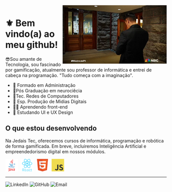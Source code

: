 <img src = "bannerjd.gif" width = "325px" align = "right">

# ⚜ Bem vindo(a) ao meu github!

😎Sou amante de Tecnologia, sou fascinado por gamificação, atualmente
sou professor de informática e entrei de cabeça na programação. "Tudo começa com a imaginação". 

- 🦅 Formado em Administração
- 🧠Pós Graduação em neurociêcia
- 👾Tec. Redes de Computadores
- 📓 Esp. Produção de Midias Digitais
- 👩‍💻 Aprendendo front-end
- 🎨 Estudando UI e UX Design

<h2>O que estou desenvolvendo</h2>
<p>Na Jedais Tec, oferecemos cursos de informática, programação e robótica de forma gamificada. Em breve, incluiremos Inteligência Artificial e empreendedorismo digital em nossos módulos.</p> 

<div>
  <img src="https://github.com/devicons/devicon/blob/master/icons/java/java-original-wordmark.svg" title="Java" alt="Java" width="40" height="40"/>&nbsp;
  <img src="https://github.com/devicons/devicon/blob/master/icons/react/react-original-wordmark.svg" title="React" alt="React" width="40" height="40"/>&nbsp;
  <img src="https://github.com/devicons/devicon/blob/master/icons/html5/html5-original.svg" title="HTML5" alt="HTML" width="40" height="40"/>&nbsp;
  <img src="https://github.com/devicons/devicon/blob/master/icons/javascript/javascript-original.svg" title="JavaScript" alt="JavaScript" width="40" height="40"/>&nbsp;
</div>

---

<div>
    <a href="https://www.linkedin.com/in/joaoaguila16/" target="_blank" style="text-decoration: none;">
        <img src="https://img.shields.io/badge/LinkedIn-0A66C2?style=for-the-badge&logo=linkedin&logoColor=white" alt="LinkedIn">
    </a>
    <a href="https://github.com/joaoaguila" target="_blank" style="text-decoration: none;">
        <img src="https://img.shields.io/badge/GitHub-171515?style=for-the-badge&logo=github&logoColor=white" alt="GitHub">
    </a>
    <a href="mailto:aguila.joao@gmail.com" target="_blank" style="text-decoration: none;">
        <img src="https://img.shields.io/badge/Email-D14836?style=for-the-badge&logo=gmail&logoColor=white" alt="Email">
    </a>
</div>


